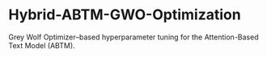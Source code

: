 # Hybrid-ABTM-GWO-Optimization
Grey Wolf Optimizer–based hyperparameter tuning for the Attention-Based Text Model (ABTM).
